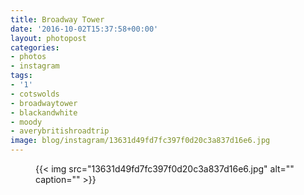 ```yaml
---
title: Broadway Tower
date: '2016-10-02T15:37:58+00:00'
layout: photopost
categories:
- photos
- instagram
tags:
- '1'
- cotswolds
- broadwaytower
- blackandwhite
- moody
- averybritishroadtrip
image: blog/instagram/13631d49fd7fc397f0d20c3a837d16e6.jpg
---
```


<figure class="photo photo--square">
  {{< img src="13631d49fd7fc397f0d20c3a837d16e6.jpg" alt="" caption="" >}}

</figure>



